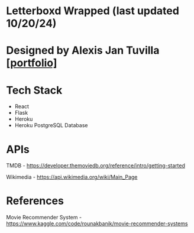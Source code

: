# Letterboxd Wrapped (last updated 10/20/24)

# Designed by Alexis Jan Tuvilla [[portfolio]](https://alexisjantuvilla.com/)

# Tech Stack

- React
- Flask
- Heroku
- Heroku PostgreSQL Database

# APIs

TMDB - https://developer.themoviedb.org/reference/intro/getting-started

Wikimedia - https://api.wikimedia.org/wiki/Main_Page

# References

Movie Recommender System - https://www.kaggle.com/code/rounakbanik/movie-recommender-systems
